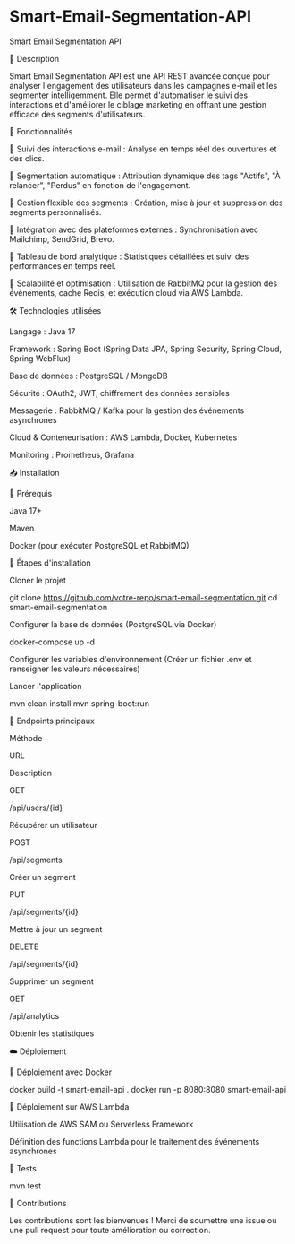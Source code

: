 # Smart-Email-Segmentation-API


Smart Email Segmentation API

📌 Description

Smart Email Segmentation API est une API REST avancée conçue pour analyser l'engagement des utilisateurs dans les campagnes e-mail et les segmenter intelligemment. Elle permet d'automatiser le suivi des interactions et d'améliorer le ciblage marketing en offrant une gestion efficace des segments d'utilisateurs.

🚀 Fonctionnalités

🔹 Suivi des interactions e-mail : Analyse en temps réel des ouvertures et des clics.

🔹 Segmentation automatique : Attribution dynamique des tags "Actifs", "À relancer", "Perdus" en fonction de l'engagement.

🔹 Gestion flexible des segments : Création, mise à jour et suppression des segments personnalisés.

🔹 Intégration avec des plateformes externes : Synchronisation avec Mailchimp, SendGrid, Brevo.

🔹 Tableau de bord analytique : Statistiques détaillées et suivi des performances en temps réel.

🔹 Scalabilité et optimisation : Utilisation de RabbitMQ pour la gestion des événements, cache Redis, et exécution cloud via AWS Lambda.

🛠️ Technologies utilisées

Langage : Java 17

Framework : Spring Boot (Spring Data JPA, Spring Security, Spring Cloud, Spring WebFlux)

Base de données : PostgreSQL / MongoDB

Sécurité : OAuth2, JWT, chiffrement des données sensibles

Messagerie : RabbitMQ / Kafka pour la gestion des événements asynchrones

Cloud & Conteneurisation : AWS Lambda, Docker, Kubernetes

Monitoring : Prometheus, Grafana

📥 Installation

📌 Prérequis

Java 17+

Maven

Docker (pour exécuter PostgreSQL et RabbitMQ)

📌 Étapes d'installation

Cloner le projet

git clone https://github.com/votre-repo/smart-email-segmentation.git
cd smart-email-segmentation

Configurer la base de données (PostgreSQL via Docker)

docker-compose up -d

Configurer les variables d'environnement (Créer un fichier .env et renseigner les valeurs nécessaires)

Lancer l'application

mvn clean install
mvn spring-boot:run

🔗 Endpoints principaux

Méthode

URL

Description

GET

/api/users/{id}

Récupérer un utilisateur

POST

/api/segments

Créer un segment

PUT

/api/segments/{id}

Mettre à jour un segment

DELETE

/api/segments/{id}

Supprimer un segment

GET

/api/analytics

Obtenir les statistiques

☁️ Déploiement

📌 Déploiement avec Docker

docker build -t smart-email-api .
docker run -p 8080:8080 smart-email-api

📌 Déploiement sur AWS Lambda

Utilisation de AWS SAM ou Serverless Framework

Définition des functions Lambda pour le traitement des événements asynchrones

🧪 Tests

mvn test

🤝 Contributions

Les contributions sont les bienvenues ! Merci de soumettre une issue ou une pull request pour toute amélioration ou correction.
